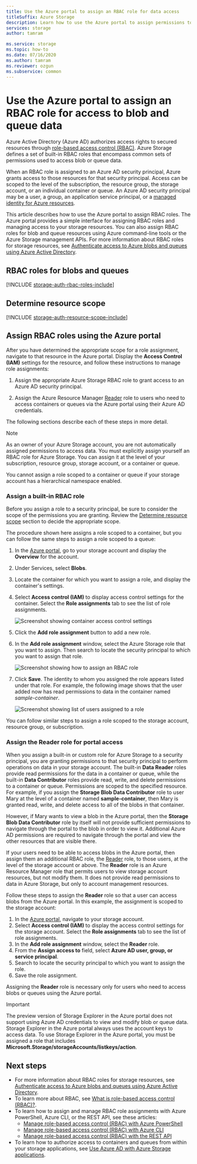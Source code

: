 ```yaml
---
title: Use the Azure portal to assign an RBAC role for data access 
titleSuffix: Azure Storage
description: Learn how to use the Azure portal to assign permissions to an Azure Active Directory security principal with role-based access control (RBAC). Azure Storage supports built-in and custom RBAC roles for authentication via Azure AD.
services: storage
author: tamram

ms.service: storage
ms.topic: how-to
ms.date: 07/16/2020
ms.author: tamram
ms.reviewer: ozgun
ms.subservice: common
---
```


# Use the Azure portal to assign an RBAC role for access to blob and queue data

Azure Active Directory (Azure AD) authorizes access rights to secured resources through [role-based access control (RBAC)](../../role-based-access-control/overview.md). Azure Storage defines a set of built-in RBAC roles that encompass common sets of permissions used to access blob or queue data.

When an RBAC role is assigned to an Azure AD security principal, Azure grants access to those resources for that security principal. Access can be scoped to the level of the subscription, the resource group, the storage account, or an individual container or queue. An Azure AD security principal may be a user, a group, an application service principal, or a [managed identity for Azure resources](../../active-directory/managed-identities-azure-resources/overview.md).

This article describes how to use the Azure portal to assign RBAC roles. The Azure portal provides a simple interface for assigning RBAC roles and managing access to your storage resources. You can also assign RBAC roles for blob and queue resources using Azure command-line tools or the Azure Storage management APIs. For more information about RBAC roles for storage resources, see [Authenticate access to Azure blobs and queues using Azure Active Directory](storage-auth-aad.md).

## RBAC roles for blobs and queues

[!INCLUDE [storage-auth-rbac-roles-include](../../../includes/storage-auth-rbac-roles-include.md)]

## Determine resource scope

[!INCLUDE [storage-auth-resource-scope-include](../../../includes/storage-auth-resource-scope-include.md)]

## Assign RBAC roles using the Azure portal

After you have determined the appropriate scope for a role assignment, navigate to that resource in the Azure portal. Display the **Access Control (IAM)** settings for the resource, and follow these instructions to manage role assignments:

1. Assign the appropriate Azure Storage RBAC role to grant access to an Azure AD security principal.

1. Assign the Azure Resource Manager [Reader](../../role-based-access-control/built-in-roles.md#reader) role to users who need to access containers or queues via the Azure portal using their Azure AD credentials. 

The following sections describe each of these steps in more detail.

> [!NOTE]
> As an owner of your Azure Storage account, you are not automatically assigned permissions to access data. You must explicitly assign yourself an RBAC role for Azure Storage. You can assign it at the level of your subscription, resource group, storage account, or a container or queue.
>
> You cannot assign a role scoped to a container or queue if your storage account has a hierarchical namespace enabled.

### Assign a built-in RBAC role

Before you assign a role to a security principal, be sure to consider the scope of the permissions you are granting. Review the [Determine resource scope](#determine-resource-scope) section to decide the appropriate scope.

The procedure shown here assigns a role scoped to a container, but you can follow the same steps to assign a role scoped to a queue:

1. In the [Azure portal](https://portal.azure.com), go to your storage account and display the **Overview** for the account.
1. Under Services, select **Blobs**.
1. Locate the container for which you want to assign a role, and display the container's settings.
1. Select **Access control (IAM)** to display access control settings for the container. Select the **Role assignments** tab to see the list of role assignments.

    ![Screenshot showing container access control settings](media/storage-auth-aad-rbac-portal/portal-access-control-for-storage.png)

1. Click the **Add role assignment** button to add a new role.
1. In the **Add role assignment** window, select the Azure Storage role that you want to assign. Then search to locate the security principal to which you want to assign that role.

    ![Screenshot showing how to assign an RBAC role](media/storage-auth-aad-rbac-portal/add-rbac-role.png)

1. Click **Save**. The identity to whom you assigned the role appears listed under that role. For example, the following image shows that the user added now has read permissions to data in the container named *sample-container*.

    ![Screenshot showing list of users assigned to a role](media/storage-auth-aad-rbac-portal/container-scoped-role.png)

You can follow similar steps to assign a role scoped to the storage account, resource group, or subscription.

### Assign the Reader role for portal access

When you assign a built-in or custom role for Azure Storage to a security principal, you are granting permissions to that security principal to perform operations on data in your storage account. The built-in **Data Reader** roles provide read permissions for the data in a container or queue, while the built-in **Data Contributor** roles provide read, write, and delete permissions to a container or queue. Permissions are scoped to the specified resource.  
For example, if you assign the **Storage Blob Data Contributor** role to user Mary at the level of a container named **sample-container**, then Mary is granted read, write, and delete access to all of the blobs in that container.

However, if Mary wants to view a blob in the Azure portal, then the **Storage Blob Data Contributor** role by itself will not provide sufficient permissions to navigate through the portal to the blob in order to view it. Additional Azure AD permissions are required to navigate through the portal and view the other resources that are visible there.

If your users need to be able to access blobs in the Azure portal, then assign them an additional RBAC role, the [Reader](../../role-based-access-control/built-in-roles.md#reader) role, to those users, at the level of the storage account or above. The **Reader** role is an Azure Resource Manager role that permits users to view storage account resources, but not modify them. It does not provide read permissions to data in Azure Storage, but only to account management resources.

Follow these steps to assign the **Reader** role so that a user can access blobs from the Azure portal. In this example, the assignment is scoped to the storage account:

1. In the [Azure portal](https://portal.azure.com), navigate to your storage account.
1. Select **Access control (IAM)** to display the access control settings for the storage account. Select the **Role assignments** tab to see the list of role assignments.
1. In the **Add role assignment** window, select the **Reader** role. 
1. From the **Assign access to** field, select **Azure AD user, group, or service principal**.
1. Search to locate the security principal to which you want to assign the role.
1. Save the role assignment.

Assigning the **Reader** role is necessary only for users who need to access blobs or queues using the Azure portal.

> [!IMPORTANT]
> The preview version of Storage Explorer in the Azure portal does not support using Azure AD credentials to view and modify blob or queue data. Storage Explorer in the Azure portal always uses the account keys to access data. To use Storage Explorer in the Azure portal, you must be assigned a role that includes **Microsoft.Storage/storageAccounts/listkeys/action**.

## Next steps

- For more information about RBAC roles for storage resources, see [Authenticate access to Azure blobs and queues using Azure Active Directory](storage-auth-aad.md). 
- To learn more about RBAC, see [What is role-based access control (RBAC)?](../../role-based-access-control/overview.md).
- To learn how to assign and manage RBAC role assignments with Azure PowerShell, Azure CLI, or the REST API, see these articles:
    - [Manage role-based access control (RBAC) with Azure PowerShell](../../role-based-access-control/role-assignments-powershell.md)
    - [Manage role-based access control (RBAC) with Azure CLI](../../role-based-access-control/role-assignments-cli.md)
    - [Manage role-based access control (RBAC) with the REST API](../../role-based-access-control/role-assignments-rest.md)
- To learn how to authorize access to containers and queues from within your storage applications, see [Use Azure AD with Azure Storage applications](storage-auth-aad-app.md).

